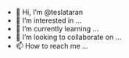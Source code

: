 - 👋 Hi, I’m @teslataran
- 👀 I’m interested in ...
- 🌱 I’m currently learning ...
- 💞️ I’m looking to collaborate on ...
- 📫 How to reach me ...

<!---
teslataran/teslataran is a ✨ special ✨ repository because its `README.md` (this file) appears on your GitHub profile.
You can click the Preview link to take a look at your changes.
--->
